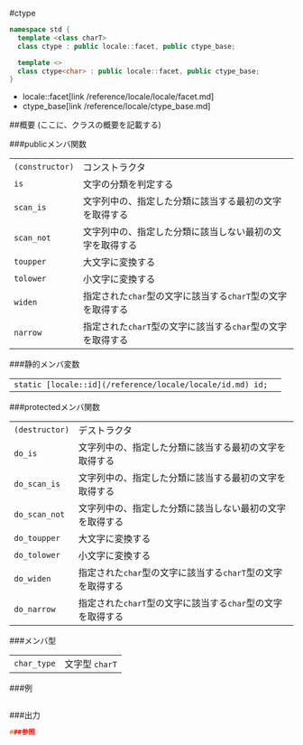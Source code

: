 #ctype
```cpp
namespace std {
  template <class charT>
  class ctype : public locale::facet, public ctype_base;

  template <>
  class ctype<char> : public locale::facet, public ctype_base;
}
```
* locale::facet[link /reference/locale/locale/facet.md]
* ctype_base[link /reference/locale/ctype_base.md]

##概要
(ここに、クラスの概要を記載する)

###publicメンバ関数

| | |
|----------------------------|----------------------------------------------------------------------------------------------------------|
| `(constructor)` | コンストラクタ |
| `is` | 文字の分類を判定する |
| `scan_is` | 文字列中の、指定した分類に該当する最初の文字を取得する |
| `scan_not` | 文字列中の、指定した分類に該当しない最初の文字を取得する |
| `toupper` | 大文字に変換する |
| `tolower` | 小文字に変換する |
| `widen` | 指定された`char`型の文字に該当する`charT`型の文字を取得する |
| `narrow` | 指定された`charT`型の文字に該当する`char`型の文字を取得する |

###静的メンバ変数

| | |
|--------------------------------------------------------------------------------------------------------------------|--|
| `static [locale::id](/reference/locale/locale/id.md) id;` |  |

###protectedメンバ関数

| | |
|---------------------------|----------------------------------------------------------------------------------------------------------|
| `(destructor)` | デストラクタ |
| `do_is` | 文字列中の、指定した分類に該当する最初の文字を取得する |
| `do_scan_is` | 文字列中の、指定した分類に該当する最初の文字を取得する |
| `do_scan_not` | 文字列中の、指定した分類に該当しない最初の文字を取得する |
| `do_toupper` | 大文字に変換する |
| `do_tolower` | 小文字に変換する |
| `do_widen` | 指定された`char`型の文字に該当する`charT`型の文字を取得する |
| `do_narrow` | 指定された`charT`型の文字に該当する`char`型の文字を取得する |

###メンバ型

| | |
|------------------------|------------------------------|
| `char_type` | 文字型 `charT` |

###例

```cpp
```

###出力
```cpp
###参照
```
